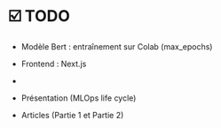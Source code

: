 # ☑️ TODO

- Modèle Bert : entraînement sur Colab (max_epochs)
- Frontend : Next.js
- 

- Présentation (MLOps life cycle)
- Articles (Partie 1 et Partie 2)